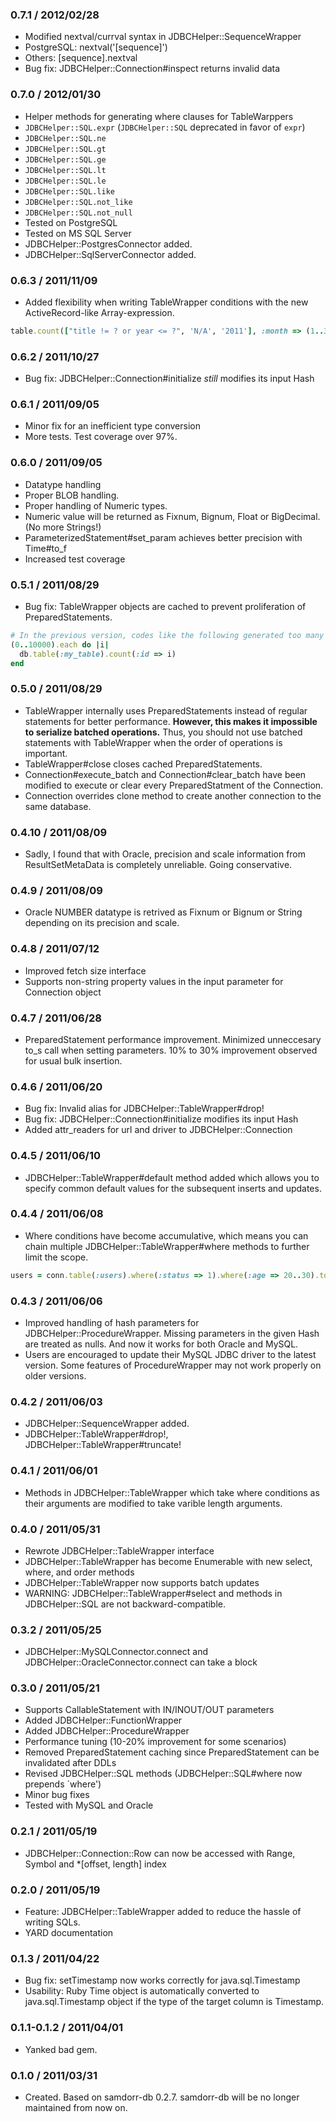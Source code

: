 ### 0.7.1 / 2012/02/28
* Modified nextval/currval syntax in JDBCHelper::SequenceWrapper
 * PostgreSQL: nextval('[sequence]')
 * Others: [sequence].nextval
* Bug fix: JDBCHelper::Connection#inspect returns invalid data

### 0.7.0 / 2012/01/30
* Helper methods for generating where clauses for TableWarppers
 * `JDBCHelper::SQL.expr` (`JDBCHelper::SQL` deprecated in favor of `expr`)
 * `JDBCHelper::SQL.ne`
 * `JDBCHelper::SQL.gt`
 * `JDBCHelper::SQL.ge`
 * `JDBCHelper::SQL.lt`
 * `JDBCHelper::SQL.le`
 * `JDBCHelper::SQL.like`
 * `JDBCHelper::SQL.not_like`
 * `JDBCHelper::SQL.not_null`
* Tested on PostgreSQL
* Tested on MS SQL Server
* JDBCHelper::PostgresConnector added.
* JDBCHelper::SqlServerConnector added.


### 0.6.3 / 2011/11/09
* Added flexibility when writing TableWrapper conditions with the new ActiveRecord-like Array-expression.

```ruby
table.count(["title != ? or year <= ?", 'N/A', '2011'], :month => (1..3), :day => 10)
```

### 0.6.2 / 2011/10/27
* Bug fix: JDBCHelper::Connection#initialize *still* modifies its input Hash

### 0.6.1 / 2011/09/05
* Minor fix for an inefficient type conversion
* More tests. Test coverage over 97%.

### 0.6.0 / 2011/09/05
* Datatype handling
 * Proper BLOB handling.
 * Proper handling of Numeric types.
  * Numeric value will be returned as Fixnum, Bignum, Float or BigDecimal. (No more Strings!)
 * ParameterizedStatement#set_param achieves better precision with Time#to_f
* Increased test coverage

### 0.5.1 / 2011/08/29
* Bug fix: TableWrapper objects are cached to prevent proliferation of PreparedStatements.

```ruby
# In the previous version, codes like the following generated too many prepared statements.
(0..10000).each do |i|
  db.table(:my_table).count(:id => i)
end
```

### 0.5.0 / 2011/08/29
* TableWrapper internally uses PreparedStatements instead of regular statements for better performance. <b>However, this makes it impossible to serialize batched operations.</b> Thus, you should not use batched statements with TableWrapper when the order of operations is important.
* TableWrapper#close closes cached PreparedStatements.
* Connection#execute_batch and Connection#clear_batch have been modified to execute or clear every PreparedStatment of the Connection.
* Connection overrides clone method to create another connection to the same database.

### 0.4.10 / 2011/08/09
* Sadly, I found that with Oracle, precision and scale information from ResultSetMetaData is completely unreliable. Going conservative.

### 0.4.9 / 2011/08/09
* Oracle NUMBER datatype is retrived as Fixnum or Bignum or String depending on its precision and scale.

### 0.4.8 / 2011/07/12
* Improved fetch size interface
* Supports non-string property values in the input parameter for Connection object

### 0.4.7 / 2011/06/28
* PreparedStatement performance improvement. Minimized unneccesary to_s call when setting parameters. 10% to 30% improvement observed for usual bulk insertion.

### 0.4.6 / 2011/06/20
* Bug fix: Invalid alias for JDBCHelper::TableWrapper#drop!
* Bug fix: JDBCHelper::Connection#initialize modifies its input Hash
* Added attr_readers for url and driver to JDBCHelper::Connection

### 0.4.5 / 2011/06/10
* JDBCHelper::TableWrapper#default method added which allows you to specify common default values for the subsequent inserts and updates.

### 0.4.4 / 2011/06/08
* Where conditions have become accumulative, which means you can chain multiple JDBCHelper::TableWrapper#where methods to further limit the scope.

```ruby
users = conn.table(:users).where(:status => 1).where(:age => 20..30).to_a
```

### 0.4.3 / 2011/06/06
* Improved handling of hash parameters for JDBCHelper::ProcedureWrapper. Missing parameters in the given Hash are treated as nulls. And now it works for both Oracle and MySQL.
* Users are encouraged to update their MySQL JDBC driver to the latest version. Some features of ProcedureWrapper may not work properly on older versions.

### 0.4.2 / 2011/06/03
* JDBCHelper::SequenceWrapper added.
* JDBCHelper::TableWrapper#drop!, JDBCHelper::TableWrapper#truncate!

### 0.4.1 / 2011/06/01
* Methods in JDBCHelper::TableWrapper which take where conditions as their arguments are modified to take varible length arguments.

### 0.4.0 / 2011/05/31
* Rewrote JDBCHelper::TableWrapper interface
* JDBCHelper::TableWrapper has become Enumerable with new select, where, and order methods
* JDBCHelper::TableWrapper now supports batch updates
* WARNING: JDBCHelper::TableWrapper#select and methods in JDBCHelper::SQL are not backward-compatible.

### 0.3.2 / 2011/05/25
* JDBCHelper::MySQLConnector.connect and JDBCHelper::OracleConnector.connect can take a block

### 0.3.0 / 2011/05/21
* Supports CallableStatement with IN/INOUT/OUT parameters
* Added JDBCHelper::FunctionWrapper
* Added JDBCHelper::ProcedureWrapper
* Performance tuning (10-20% improvement for some scenarios)
* Removed PreparedStatement caching since PreparedStatement can be invalidated after DDLs
* Revised JDBCHelper::SQL methods (JDBCHelper::SQL#where now prepends `where')
* Minor bug fixes
* Tested with MySQL and Oracle

### 0.2.1 / 2011/05/19
* JDBCHelper::Connection::Row can now be accessed with Range, Symbol and *[offset, length] index

### 0.2.0 / 2011/05/19
* Feature: JDBCHelper::TableWrapper added to reduce the hassle of writing SQLs.
* YARD documentation

### 0.1.3 / 2011/04/22
* Bug fix: setTimestamp now works correctly for java.sql.Timestamp
* Usability: Ruby Time object is automatically converted to java.sql.Timestamp object if the type of the target column is Timestamp.

### 0.1.1-0.1.2 / 2011/04/01
* Yanked bad gem.

### 0.1.0 / 2011/03/31
* Created. Based on samdorr-db 0.2.7. samdorr-db will be no longer maintained from now on.

